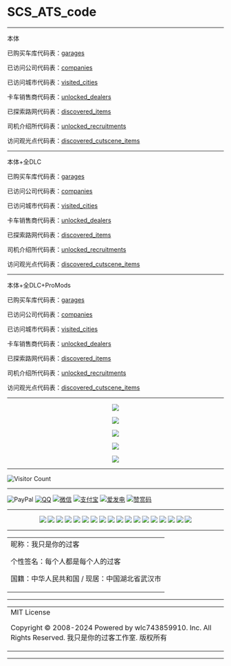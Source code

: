 # SCS_ATS_code

---

本体

已购买车库代码表：[garages](https://raw.githubusercontent.com/wlc743859910/SCS_ATS_code/master/body/garages.txt)

已访问公司代码表：[companies](https://raw.githubusercontent.com/wlc743859910/SCS_ATS_code/master/body/companies.txt)

已访问城市代码表：[visited_cities](https://raw.githubusercontent.com/wlc743859910/SCS_ATS_code/master/body/visited_cities.txt)

卡车销售商代码表：[unlocked_dealers](https://raw.githubusercontent.com/wlc743859910/SCS_ATS_code/master/body/unlocked_dealers.txt)

已探索路网代码表：[discovered_items](https://raw.githubusercontent.com/wlc743859910/SCS_ATS_code/master/body/discovered_items.txt)

司机介绍所代码表：[unlocked_recruitments](https://raw.githubusercontent.com/wlc743859910/SCS_ATS_code/master/body/unlocked_recruitments.txt)

访问观光点代码表：[discovered_cutscene_items](https://raw.githubusercontent.com/wlc743859910/SCS_ATS_code/master/body/discovered_cutscene_items.txt)

---

本体+全DLC

已购买车库代码表：[garages](https://raw.githubusercontent.com/wlc743859910/SCS_ATS_code/master/body_DLC/garages.txt)

已访问公司代码表：[companies](https://raw.githubusercontent.com/wlc743859910/SCS_ATS_code/master/body_DLC/companies.txt)

已访问城市代码表：[visited_cities](https://raw.githubusercontent.com/wlc743859910/SCS_ATS_code/master/body_DLC/visited_cities.txt)

卡车销售商代码表：[unlocked_dealers](https://raw.githubusercontent.com/wlc743859910/SCS_ATS_code/master/body_DLC/unlocked_dealers.txt)

已探索路网代码表：[discovered_items](https://raw.githubusercontent.com/wlc743859910/SCS_ATS_code/master/body_DLC/discovered_items.txt)

司机介绍所代码表：[unlocked_recruitments](https://raw.githubusercontent.com/wlc743859910/SCS_ATS_code/master/body_DLC/unlocked_recruitments.txt)

访问观光点代码表：[discovered_cutscene_items](https://raw.githubusercontent.com/wlc743859910/SCS_ATS_code/master/body_DLC/discovered_cutscene_items.txt)

---

本体+全DLC+ProMods

已购买车库代码表：[garages](https://raw.githubusercontent.com/wlc743859910/SCS_ATS_code/master/Body_DLC_ProMods/garages.txt)

已访问公司代码表：[companies](https://raw.githubusercontent.com/wlc743859910/SCS_ATS_code/master/Body_DLC_ProMods/companies.txt)

已访问城市代码表：[visited_cities](https://raw.githubusercontent.com/wlc743859910/SCS_ATS_code/master/Body_DLC_ProMods/visited_cities.txt)

卡车销售商代码表：[unlocked_dealers](https://raw.githubusercontent.com/wlc743859910/SCS_ATS_code/master/Body_DLC_ProMods/unlocked_dealers.txt)

已探索路网代码表：[discovered_items](https://raw.githubusercontent.com/wlc743859910/SCS_ATS_code/master/Body_DLC_ProMods/discovered_items.txt)

司机介绍所代码表：[unlocked_recruitments](https://raw.githubusercontent.com/wlc743859910/SCS_ATS_code/master/Body_DLC_ProMods/unlocked_recruitments.txt)

访问观光点代码表：[discovered_cutscene_items](https://raw.githubusercontent.com/wlc743859910/SCS_ATS_code/master/Body_DLC_ProMods/discovered_cutscene_items.txt)

---

<p align="center">
  <img src="https://raw.github.ink/wlc743859910/SCS_ATS_code/master/img/1.webp">
</p>

<p align="center">
  <img src="https://raw.github.ink/wlc743859910/SCS_ATS_code/master/img/2.webp">
</p>

<p align="center">
  <img src="https://raw.github.ink/wlc743859910/SCS_ATS_code/master/img/3.webp">
</p>

<p align="center">
  <img src="https://raw.github.ink/wlc743859910/SCS_ATS_code/master/img/4.webp">
</p>

<p align="center">
  <img src="https://raw.github.ink/wlc743859910/SCS_ATS_code/master/img/5.webp">
</p>

---

![Visitor Count](https://profile-counter.glitch.me/{SCS_ATS_code}/count.svg)

---

![PayPal](https://img.shields.io/badge/PayPal-%E5%90%91TA%E6%8D%90%E5%8A%A9-green.svg) [![QQ](https://img.shields.io/badge/QQ-%E5%90%91TA%E6%8D%90%E5%8A%A9-green.svg)](https://raw.github.ink/wlc743859910/SCS_ATS_code/master/img/QQ.webp) [![微信](https://img.shields.io/badge/微信-%E5%90%91TA%E6%8D%90%E5%8A%A9-green.svg)](https://raw.github.ink/wlc743859910/SCS_ATS_code/master/img/WX.webp) [![支付宝](https://img.shields.io/badge/支付宝-%E5%90%91TA%E6%8D%90%E5%8A%A9-green.svg)](https://raw.github.ink/wlc743859910/SCS_ATS_code/master/img/ZFB.webp) [![爱发电](https://img.shields.io/badge/爱发电-%E5%90%91TA%E6%8D%90%E5%8A%A9-green.svg)](https://raw.github.ink/wlc743859910/SCS_ATS_code/master/img/AFD.webp) [![赞赏码](https://img.shields.io/badge/赞赏码-%E5%90%91TA%E6%8D%90%E5%8A%A9-green.svg)](https://raw.github.ink/wlc743859910/SCS_ATS_code/master/img/ZSM.webp)

---

<div align="center">
 <img src="https://img.shields.io/badge/Steam-%E6%88%91%E5%8F%AA%E6%98%AF%E4%BD%A0%E7%9A%84%E8%BF%87%E5%AE%A2-brightgreen.svg"> 
 <img src="https://img.shields.io/badge/Discord-%E6%88%91%E5%8F%AA%E6%98%AF%E4%BD%A0%E7%9A%84%E8%BF%87%E5%AE%A2-brightgreen.svg"> 
 <img src="https://img.shields.io/badge/Telegram-%E6%88%91%E5%8F%AA%E6%98%AF%E4%BD%A0%E7%9A%84%E8%BF%87%E5%AE%A2-brightgreen.svg"> 
 <img src="https://img.shields.io/badge/哔哩哔哩-%E6%88%91%E5%8F%AA%E6%98%AF%E4%BD%A0%E7%9A%84%E8%BF%87%E5%AE%A2-brightgreen.svg"> 
 <img src="https://img.shields.io/badge/Gitee-%E6%88%91%E5%8F%AA%E6%98%AF%E4%BD%A0%E7%9A%84%E8%BF%87%E5%AE%A2-brightgreen.svg"> 
 <img src="https://img.shields.io/badge/GitHub-%E6%88%91%E5%8F%AA%E6%98%AF%E4%BD%A0%E7%9A%84%E8%BF%87%E5%AE%A2-brightgreen.svg"> 
 <img src="https://img.shields.io/badge/知乎-%E6%88%91%E5%8F%AA%E6%98%AF%E4%BD%A0%E7%9A%84%E8%BF%87%E5%AE%A2-brightgreen.svg"> 
 <img src="https://img.shields.io/badge/微信公众号-%E6%88%91%E5%8F%AA%E6%98%AF%E4%BD%A0%E7%9A%84%E8%BF%87%E5%AE%A2-brightgreen.svg"> 
 <img src="https://img.shields.io/badge/慕课网-%E6%88%91%E5%8F%AA%E6%98%AF%E4%BD%A0%E7%9A%84%E8%BF%87%E5%AE%A2-brightgreen.svg"> 
 <img src="https://img.shields.io/badge/简书-%E6%88%91%E5%8F%AA%E6%98%AF%E4%BD%A0%E7%9A%84%E8%BF%87%E5%AE%A2-brightgreen.svg"> 
 <img src="https://img.shields.io/badge/CSDN-%E6%88%91%E5%8F%AA%E6%98%AF%E4%BD%A0%E7%9A%84%E8%BF%87%E5%AE%A2-brightgreen.svg"> 
 <img src="https://img.shields.io/badge/博客园-%E6%88%91%E5%8F%AA%E6%98%AF%E4%BD%A0%E7%9A%84%E8%BF%87%E5%AE%A2-brightgreen.svg"> 
 <img src="https://img.shields.io/badge/掘金-%E6%88%91%E5%8F%AA%E6%98%AF%E4%BD%A0%E7%9A%84%E8%BF%87%E5%AE%A2-brightgreen.svg"> 
 <img src="https://img.shields.io/badge/思否-%E6%88%91%E5%8F%AA%E6%98%AF%E4%BD%A0%E7%9A%84%E8%BF%87%E5%AE%A2-brightgreen.svg"> 
 <img src="https://img.shields.io/badge/小红书-%E6%88%91%E5%8F%AA%E6%98%AF%E4%BD%A0%E7%9A%84%E8%BF%87%E5%AE%A2-brightgreen.svg"> 
 <img src="https://img.shields.io/badge/开源中国-%E6%88%91%E5%8F%AA%E6%98%AF%E4%BD%A0%E7%9A%84%E8%BF%87%E5%AE%A2-brightgreen.svg"> 
 <img src="https://img.shields.io/badge/百度贴吧-%E6%88%91%E5%8F%AA%E6%98%AF%E4%BD%A0%E7%9A%84%E8%BF%87%E5%AE%A2-brightgreen.svg"> 
 <img src="https://img.shields.io/badge/腾讯云社区-%E6%88%91%E5%8F%AA%E6%98%AF%E4%BD%A0%E7%9A%84%E8%BF%87%E5%AE%A2-brightgreen.svg"> 
</div>

---

<table>
    <tr>
        <td >
昵称：我只是你的过客

个性签名：每个人都是每个人的过客

国籍：中华人民共和国 / 现居：中国湖北省武汉市
        </center>
        </td>
    </tr>
</table>

---

<table>
    <tr>
        <td >
MIT License

Copyright © 2008-2024 Powered by wlc743859910. Inc. All Rights Reserved. 我只是你的过客工作室. 版权所有
        </center>
        </td>
    </tr>
</table>

---
